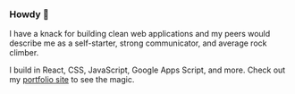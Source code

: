 ### Howdy 👋

I have a knack for building clean web applications and my peers would describe me as a self-starter, strong communicator, and average rock climber.

I build in React, CSS, JavaScript, Google Apps Script, and more. Check out my [portfolio site](https://mikekrueger.netlify.app/) to see the magic.


<!--
**mickrueg/mickrueg** is a ✨ _special_ ✨ repository because its `README.md` (this file) appears on your GitHub profile.

Here are some ideas to get you started:

- 🔭 I’m currently working on ...
- 🌱 I’m currently learning ...
- 👯 I’m looking to collaborate on ...
- 🤔 I’m looking for help with ...
- 💬 Ask me about ...
- 📫 How to reach me: ...
- 😄 Pronouns: ...
- ⚡ Fun fact: ...
-->
